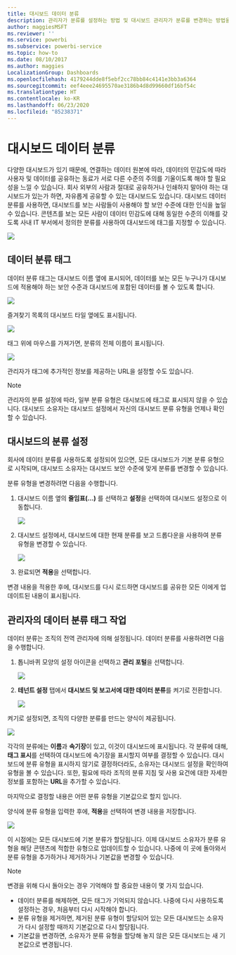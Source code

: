 ```yaml
---
title: 대시보드 데이터 분류
description: 관리자가 분류를 설정하는 방법 및 대시보드 관리자가 분류를 변경하는 방법을 비롯한 대시보드 데이터 분류에 대해 알아봅니다.
author: maggiesMSFT
ms.reviewer: ''
ms.service: powerbi
ms.subservice: powerbi-service
ms.topic: how-to
ms.date: 08/10/2017
ms.author: maggies
LocalizationGroup: Dashboards
ms.openlocfilehash: 4179244dde8f5ebf2cc78bb84c4141e3bb3a6364
ms.sourcegitcommit: eef4eee24695570ae3186b4d8d99660df16bf54c
ms.translationtype: HT
ms.contentlocale: ko-KR
ms.lasthandoff: 06/23/2020
ms.locfileid: "85238371"
---
```

# <a name="dashboard-data-classification"></a>대시보드 데이터 분류
다양한 대시보드가 있기 때문에, 연결하는 데이터 원본에 따라, 데이터의 민감도에 따라 사용자 및 데이터를 공유하는 동료가 서로 다른 수준의 주의를 기울이도록 해야 할 필요성을 느낄 수 있습니다. 회사 외부의 사람과 절대로 공유하거나 인쇄하지 말아야 하는 대시보드가 있는가 하면, 자유롭게 공유할 수 있는 대시보드도 있습니다. 대시보드 데이터 분류를 사용하면, 대시보드를 보는 사람들이 사용해야 할 보안 수준에 대한 인식을 높일 수 있습니다. 콘텐츠를 보는 모든 사람이 데이터 민감도에 대해 동일한 수준의 이해를 갖도록 사내 IT 부서에서 정의한 분류를 사용하여 대시보드에 태그를 지정할 수 있습니다.

![](media/service-data-classification/dashboard_tagged_as_hbi.png)

## <a name="data-classification-tags"></a>데이터 분류 태그
데이터 분류 태그는 대시보드 이름 옆에 표시되어, 데이터를 보는 모든 누구나가 대시보드에 적용해야 하는 보안 수준과 대시보드에 포함된 데이터를 볼 수 있도록 합니다.

![](media/service-data-classification/tag_next_to_title.png)

즐겨찾기 목록의 대시보드 타일 옆에도 표시됩니다.

![](media/service-data-classification/tag_on_dashboard_tile.png)

태그 위에 마우스를 가져가면, 분류의 전체 이름이 표시됩니다.

![](media/service-data-classification/tag_tooltip.png)

관리자가 태그에 추가적인 정보를 제공하는 URL을 설정할 수도 있습니다.

> [!NOTE]
> 관리자의 분류 설정에 따라, 일부 분류 유형은 대시보드에 태그로 표시되지 않을 수 있습니다. 대시보드 소유자는 대시보드 설정에서 자신의 대시보드 분류 유형을 언제나 확인할 수 있습니다.
> 
> 

## <a name="setting-a-dashboards-classification"></a>대시보드의 분류 설정
회사에 데이터 분류를 사용하도록 설정되어 있으면, 모든 대시보드가 기본 분류 유형으로 시작되며, 대시보드 소유자는 대시보드 보안 수준에 맞게 분류를 변경할 수 있습니다.

분류 유형을 변경하려면 다음을 수행합니다.

1. 대시보드 이름 옆의 **줄임표(...)** 를 선택하고 **설정**을 선택하여 대시보드 설정으로 이동합니다.
   
    ![](media/service-data-classification/dashboard_settings.png)
2. 대시보드 설정에서, 대시보드에 대한 현재 분류를 보고 드롭다운을 사용하여 분류 유형을 변경할 수 있습니다.
   
    ![](media/service-data-classification/classification_setting_dropdown.png)
3. 완료되면 **적용**을 선택합니다.

변경 내용을 적용한 후에, 대시보드를 다시 로드하면 대시보드를 공유한 모든 이에게 업데이트된 내용이 표시됩니다.

## <a name="working-with-data-classification-tags-as-an-admin"></a>관리자의 데이터 분류 태그 작업
데이터 분류는 조직의 전역 관리자에 의해 설정됩니다. 데이터 분류를 사용하려면 다음을 수행합니다.

1. 톱니바퀴 모양의 설정 아이콘을 선택하고 **관리 포털**을 선택합니다.
   
    ![](media/service-data-classification/admin_portal_in_settings.png)
2. **테넌트 설정** 탭에서 **대시보드 및 보고서에 대한 데이터 분류**를 켜기로 전환합니다.
   
    ![](media/service-data-classification/data_classification_switch_location.png)

켜기로 설정되면, 조직의 다양한 분류를 만드는 양식이 제공됩니다.

![](media/service-data-classification/blank_classification_form.png)

각각의 분류에는 **이름**과 **속기장**이 있고, 이것이 대시보드에 표시됩니다. 각 분류에 대해, **태그 표시**를 선택하여 대시보드에 속기장을 표시할지 여부를 결정할 수 있습니다. 대시보드에 분류 유형을 표시하지 않기로 결정하더라도, 소유자는 대시보드 설정을 확인하여 유형을 볼 수 있습니다. 또한, 필요에 따라 조직의 분류 지침 및 사용 요건에 대한 자세한 정보를 포함하는 **URL**을 추가할 수 있습니다.  

마지막으로 결정할 내용은 어떤 분류 유형을 기본값으로 할지 입니다.  

양식에 분류 유형을 입력한 후에, **적용**을 선택하여 변경 내용을 저장합니다.

![](media/service-data-classification/filled_in_classification_form.png)

이 시점에는 모든 대시보드에 기본 분류가 할당됩니다. 이제 대시보드 소유자가 분류 유형을 해당 콘텐츠에 적합한 유형으로 업데이트할 수 있습니다. 나중에 이 곳에 돌아와서 분류 유형을 추가하거나 제거하거나 기본값을 변경할 수 있습니다.  

> [!NOTE]
> 변경을 위해 다시 돌아오는 경우 기억해야 할 중요한 내용이 몇 가지 있습니다.
> 
> * 데이터 분류를 해제하면, 모든 태그가 기억되지 않습니다. 나중에 다시 사용하도록 설정하는 경우, 처음부터 다시 시작해야 합니다.  
> * 분류 유형을 제거하면, 제거된 분류 유형이 할당되어 있는 모든 대시보드는 소유자가 다시 설정할 때까지 기본값으로 다시 할당됩니다.  
> * 기본값을 변경하면, 소유자가 분류 유형을 할당해 놓지 않은 모든 대시보드는 새 기본값으로 변경됩니다.
> 
> 


